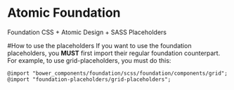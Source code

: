 Atomic Foundation
=================

Foundation CSS + Atomic Design + SASS Placeholders

#How to use the placeholders
If you want to use the foundation placeholders, you **MUST** first import their 
regular foundation counterpart. For example, to use grid-placeholders, you must do this:

```
@import "bower_components/foundation/scss/foundation/components/grid";
@import "foundation-placeholders/grid-placeholders";
```